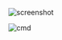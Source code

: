 
![screenshot](https://trello-attachments.s3.amazonaws.com/6103d6d2c412a819105be90a/729x795/84675e24aeb2013cf0e7d30f16451c7c/image.png)

![cmd](https://trello-attachments.s3.amazonaws.com/6103d6d2c412a819105be90a/918x291/39063691e755d651f845637c987f6d64/image.png)